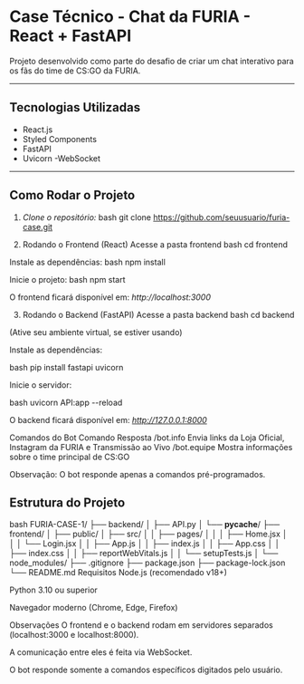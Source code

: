 # Case Técnico - Chat da FURIA - React + FastAPI
Projeto desenvolvido como parte do desafio de criar um chat interativo para os fãs do time de CS:GO da FURIA.

---

## Tecnologias Utilizadas
- React.js
- Styled Components
- FastAPI
- Uvicorn
-WebSocket

---

## Como Rodar o Projeto

1. *Clone o repositório:*
bash
git clone https://github.com/seuusuario/furia-case.git


2. Rodando o Frontend (React)
Acesse a pasta frontend
bash
cd frontend

Instale as dependências:
bash
npm install

Inicie o projeto:
bash
npm start

O frontend ficará disponível em: *http://localhost:3000*

3. Rodando o Backend (FastAPI)
Acesse a pasta backend
bash
cd backend

(Ative seu ambiente virtual, se estiver usando)

Instale as dependências:

bash
pip install fastapi uvicorn

Inicie o servidor:

bash
uvicorn API:app --reload

O backend ficará disponível em: *http://127.0.0.1:8000*

Comandos do Bot
Comando	Resposta
/bot.info	Envia links da Loja Oficial, Instagram da FURIA e Transmissão ao Vivo
/bot.equipe	Mostra informações sobre o time principal de CS:GO

Observação: O bot responde apenas a comandos pré-programados.

## Estrutura do Projeto
bash
FURIA-CASE-1/
├── backend/
│   ├── API.py
│   └── __pycache__/
├── frontend/
│   ├── public/
│   ├── src/
│   │   ├── pages/
│   │   │   ├── Home.jsx
│   │   │   └── Login.jsx
│   │   ├── App.js
│   │   ├── index.js
│   │   ├── App.css
│   │   ├── index.css
│   │   ├── reportWebVitals.js
│   │   └── setupTests.js
│   └── node_modules/
├── .gitignore
├── package.json
├── package-lock.json
└── README.md
Requisitos
Node.js (recomendado v18+)

Python 3.10 ou superior

Navegador moderno (Chrome, Edge, Firefox)

Observações
O frontend e o backend rodam em servidores separados (localhost:3000 e localhost:8000).

A comunicação entre eles é feita via WebSocket.

O bot responde somente a comandos específicos digitados pelo usuário.